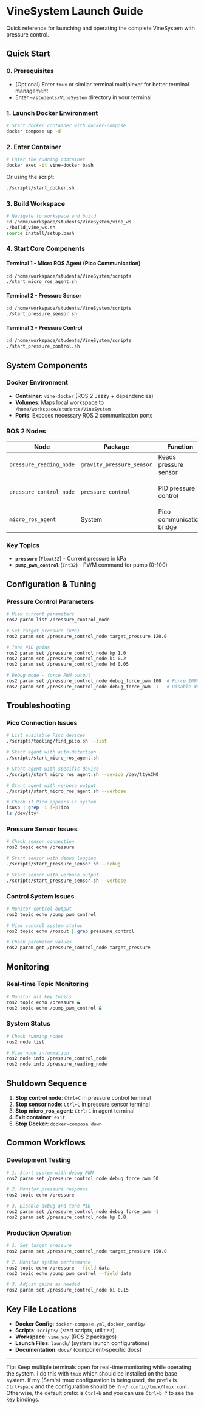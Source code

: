 # VineSystem Launch Guide

Quick reference for launching and operating the complete VineSystem with pressure control.

## Quick Start

### 0. Prerequisites

- (Optional) Enter `tmux` or similar terminal multiplexer for better terminal management.
- Enter `~/students/VineSystem` directory in your terminal.

### 1. Launch Docker Environment

```bash
# Start docker container with docker-compose
docker compose up -d
```

### 2. Enter Container

```bash
# Enter the running container
docker exec -it vine-docker bash
```

Or using the script:

```bash
./scripts/start_docker.sh
```

### 3. Build Workspace

```bash
# Navigate to workspace and build
cd /home/workspace/students/VineSystem/vine_ws
./build_vine_ws.sh
source install/setup.bash
```

### 4. Start Core Components

#### Terminal 1 - Micro ROS Agent (Pico Communication)

```bash
cd /home/workspace/students/VineSystem/scripts
./start_micro_ros_agent.sh
```

#### Terminal 2 - Pressure Sensor

```bash
cd /home/workspace/students/VineSystem/scripts
./start_pressure_sensor.sh
```

#### Terminal 3 - Pressure Control

```bash
cd /home/workspace/students/VineSystem/scripts
./start_pressure_control.sh
```

## System Components

### Docker Environment

- **Container**: `vine-docker` (ROS 2 Jazzy + dependencies)
- **Volumes**: Maps local workspace to `/home/workspace/students/VineSystem`
- **Ports**: Exposes necessary ROS 2 communication ports

### ROS 2 Nodes

| Node | Package | Function | Topics |
|------|---------|----------|---------|
| `pressure_reading_node` | `gravity_pressure_sensor` | Reads pressure sensor | Publishes: `pressure` |
| `pressure_control_node` | `pressure_control` | PID pressure control | Subscribes: `pressure`<br>Publishes: `pump_pwm_control` |
| `micro_ros_agent` | System | Pico communication bridge | Bridges serial ↔ ROS 2 |

### Key Topics

- **`pressure`** (`Float32`) - Current pressure in kPa
- **`pump_pwm_control`** (`Int32`) - PWM command for pump (0-100)

## Configuration & Tuning

### Pressure Control Parameters

```bash
# View current parameters
ros2 param list /pressure_control_node

# Set target pressure (kPa)
ros2 param set /pressure_control_node target_pressure 120.0

# Tune PID gains
ros2 param set /pressure_control_node kp 1.0
ros2 param set /pressure_control_node ki 0.2
ros2 param set /pressure_control_node kd 0.05

# Debug mode - force PWM output
ros2 param set /pressure_control_node debug_force_pwm 100  # Force 100% PWM
ros2 param set /pressure_control_node debug_force_pwm -1   # Disable debug mode
```

## Troubleshooting

### Pico Connection Issues

```bash
# List available Pico devices
./scripts/tooling/find_pico.sh --list

# Start agent with auto-detection
./scripts/start_micro_ros_agent.sh

# Start agent with specific device
./scripts/start_micro_ros_agent.sh --device /dev/ttyACM0

# Start agent with verbose output
./scripts/start_micro_ros_agent.sh --verbose

# Check if Pico appears in system
lsusb | grep -i [Pp]ico
ls /dev/tty*
```

### Pressure Sensor Issues

```bash
# Check sensor connection
ros2 topic echo /pressure

# Start sensor with debug logging
./scripts/start_pressure_sensor.sh --debug

# Start sensor with verbose output
./scripts/start_pressure_sensor.sh --verbose
```

### Control System Issues

```bash
# Monitor control output
ros2 topic echo /pump_pwm_control

# View control system status
ros2 topic echo /rosout | grep pressure_control

# Check parameter values
ros2 param get /pressure_control_node target_pressure
```

## Monitoring

### Real-time Topic Monitoring

```bash
# Monitor all key topics
ros2 topic echo /pressure &
ros2 topic echo /pump_pwm_control &
```

### System Status

```bash
# Check running nodes
ros2 node list

# View node information
ros2 node info /pressure_control_node
ros2 node info /pressure_reading_node
```

## Shutdown Sequence

1. **Stop control node**: `Ctrl+C` in pressure control terminal
2. **Stop sensor node**: `Ctrl+C` in pressure sensor terminal
3. **Stop micro_ros_agent**: `Ctrl+C` in agent terminal
4. **Exit container**: `exit`
5. **Stop Docker**: `docker-compose down`

## Common Workflows

### Development Testing

```bash
# 1. Start system with debug PWM
ros2 param set /pressure_control_node debug_force_pwm 50

# 2. Monitor pressure response
ros2 topic echo /pressure

# 3. Disable debug and tune PID
ros2 param set /pressure_control_node debug_force_pwm -1
ros2 param set /pressure_control_node kp 0.8
```

### Production Operation

```bash
# 1. Set target pressure
ros2 param set /pressure_control_node target_pressure 150.0

# 2. Monitor system performance
ros2 topic echo /pressure --field data
ros2 topic echo /pump_pwm_control --field data

# 3. Adjust gains as needed
ros2 param set /pressure_control_node ki 0.15
```

## Key File Locations

- **Docker Config**: `docker-compose.yml`, `docker_config/`
- **Scripts**: `scripts/` (start scripts, utilities)
- **Workspace**: `vine_ws/` (ROS 2 packages)
- **Launch Files**: `launch/` (system launch configurations)
- **Documentation**: `docs/` (component-specific docs)

---

Tip: Keep multiple terminals open for real-time monitoring while operating the system. I do this with `tmux` which should be installed on the base system. If my (Sam's) tmux configuration is being used, the prefix is `Ctrl+space` and the configuration should be in `~/.config/tmux/tmux.conf`. Otherwise, the default prefix is `Ctrl+b` and you can use `Ctrl+b ?` to see the key bindings.
